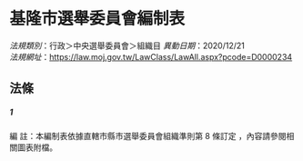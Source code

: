 # 基隆市選舉委員會編制表

*法規類別*：行政＞中央選舉委員會＞組織目
*異動日期*：2020/12/21  
*法規網址*：https://law.moj.gov.tw/LawClass/LawAll.aspx?pcode=D0000234



## 法條
##### 1
編      註：本編制表依據直轄市縣市選舉委員會組織準則第 8  條訂定
            ，內容請參閱相關圖表附檔。


